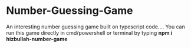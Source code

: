 # Number-Guessing-Game
An interesting number guessing game built on typescript code....
You can run this game directly in cmd/powershell or terminal by typing
**npm i hizbullah-number-game**
